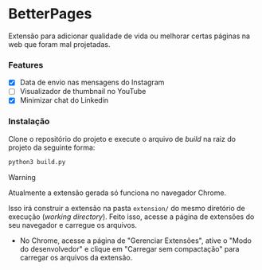 # BetterPages
Extensão para adicionar qualidade de vida ou melhorar certas páginas na web que foram mal projetadas.

### Features
- [x] Data de envio nas mensagens do Instagram
- [ ] Visualizador de thumbnail no YouTube
- [x] Minimizar chat do Linkedin

### Instalação
Clone o repositório do projeto e execute o arquivo de *build* na raiz do projeto da seguinte forma:
```bash
python3 build.py
```
> [!WARNING]
> Atualmente a extensão gerada só funciona no navegador Chrome.

Isso irá construir a extensão na pasta `extension/` do mesmo diretório de execução (*working directory*). Feito isso, acesse a página de extensões do seu navegador e carregue os arquivos.
- No Chrome, acesse a página de "Gerenciar Extensões", ative o "Modo do desenvolvedor" e clique em "Carregar sem compactação" para carregar os arquivos da extensão.
